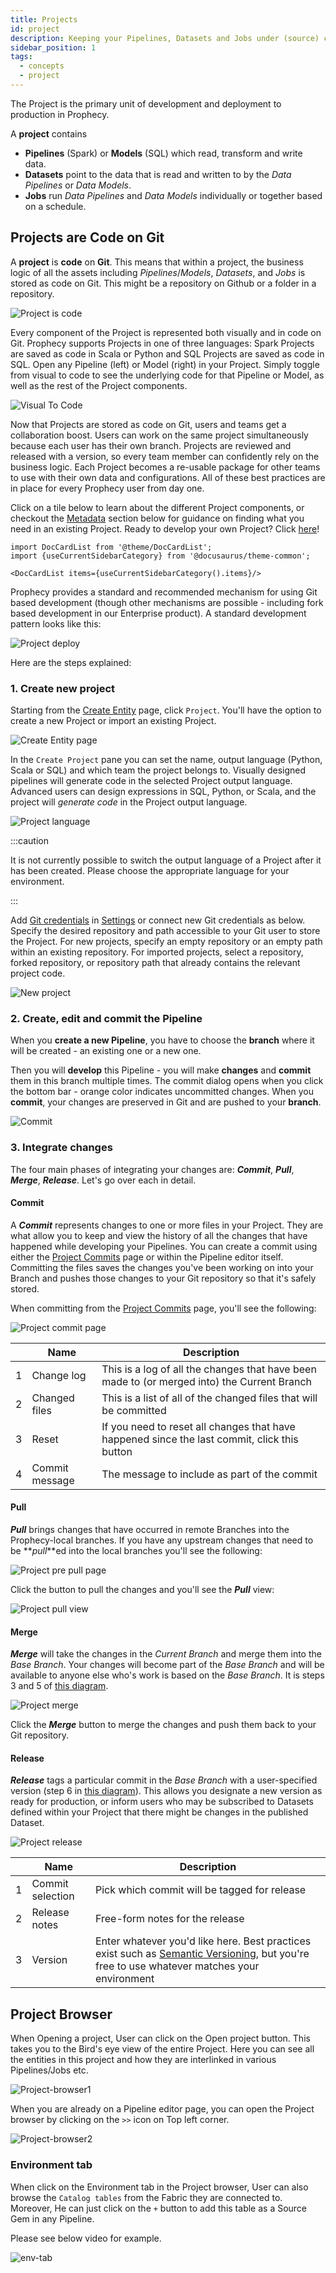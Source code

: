 ```yaml
---
title: Projects
id: project
description: Keeping your Pipelines, Datasets and Jobs under (source) control
sidebar_position: 1
tags:
  - concepts
  - project
---
```


The Project is the primary unit of development and deployment to production in Prophecy.

A **project** contains

- **Pipelines** (Spark) or **Models** (SQL) which read, transform and write data.
- **Datasets** point to the data that is read and written to by the _Data Pipelines_ or _Data Models_.
- **Jobs** run _Data Pipelines_ and _Data Models_ individually or together based on a schedule.

## Projects are Code on Git

A **project** is **code** on **Git**. This means that within a project, the business logic of all the assets including _Pipelines_/_Models_, _Datasets_, and _Jobs_ is stored as code on Git. This might be a repository on Github or a folder in a repository.

![Project is code](../img/project_is_code.png)

Every component of the Project is represented both visually and in code on Git. Prophecy supports Projects in one of three languages: Spark Projects are saved as code in Scala or Python and SQL Projects are saved as code in SQL. Open any Pipeline (left) or Model (right) in your Project. Simply toggle from visual to code to see the underlying code for that Pipeline or Model, as well as the rest of the Project components.

![Visual To Code](img/code-to-visual.png)

Now that Projects are stored as code on Git, users and teams get a collaboration boost. Users can work on the same project simultaneously because each user has their own branch. Projects are reviewed and released with a version, so every team member can confidently rely on the business logic. Each Project becomes a re-usable package for other teams to use with their own data and configurations. All of these best practices are in place for every Prophecy user from day one.

Click on a tile below to learn about the different Project components, or checkout the [Metadata](/docs/concepts/project/project.md#project-metadata) section below for guidance on finding what you need in an existing Project. Ready to develop your own Project? Click [here](/docs/concepts/project/project.md#1-create-new-project)!

```mdx-code-block
import DocCardList from '@theme/DocCardList';
import {useCurrentSidebarCategory} from '@docusaurus/theme-common';

<DocCardList items={useCurrentSidebarCategory().items}/>
```

Prophecy provides a standard and recommended mechanism for using Git based development
(though other mechanisms are possible - including fork based development in our Enterprise product). A standard development pattern looks like this:

![Project deploy](../img/project_deploy.png)

Here are the steps explained:

### 1. Create new project

Starting from the [Create Entity](https://app.prophecy.io/metadata/create) page, click `Project`. You'll have the option to create a new Project or import an existing Project.

![Create Entity page](./img/project-create-import.png)

In the `Create Project` pane you can set the name, output language (Python, Scala or SQL) and which team the project belongs to. Visually designed pipelines will generate code in the selected Project output language. Advanced users can design expressions in SQL, Python, or Scala, and the project will _generate code_ in the Project output language.

![Project language](../img/project_language.png)

:::caution

It is not currently possible to switch the output language of a Project after it has been created. Please choose the appropriate language for your environment.

:::

Add [Git credentials](./../../metadata/Git) in [Settings](https://app.prophecy.io/metadata/settings) or connect new Git credentials as below. Specify the desired repository and path accessible to your Git user to store the Project. For new projects, specify an empty repository or an empty path within an existing repository. For imported projects, select a repository, forked repository, or repository path that already contains the relevant project code.

![New project](../img/new_project_git_credentials.png)

### 2. Create, edit and commit the Pipeline

When you **create a new Pipeline**, you have to choose the **branch** where it will be created - an existing one or a new one.

Then you will **develop** this Pipeline - you will make **changes** and **commit** them in this branch multiple times.
The commit dialog opens when you click the bottom bar - orange color indicates uncommitted changes. When you **commit**, your changes are preserved in Git and are pushed to your **branch**.

![Commit](../img/commit.png)

### 3. Integrate changes

The four main phases of integrating your changes are: **_Commit_**, **_Pull_**, **_Merge_**, **_Release_**. Let's go over each in detail.

#### Commit

A **_Commit_** represents changes to one or more files in your Project. They are what allow you to keep and view the history of all the changes that have happened while developing your Pipelines. You can create a commit using either the [Project Commits](#project-commits) page or within the Pipeline editor itself. Committing the files saves the changes you've been working on into your Branch and pushes those changes to your Git repository so that it's safely stored.

When committing from the [Project Commits](#project-commits) page, you'll see the following:

![Project commit page](../img/project_do_commit.png)

|     | Name           | Description                                                                                  |
| :-: | -------------- | -------------------------------------------------------------------------------------------- |
|  1  | Change log     | This is a log of all the changes that have been made to (or merged into) the Current Branch  |
|  2  | Changed files  | This is a list of all of the changed files that will be committed                            |
|  3  | Reset          | If you need to reset all changes that have happened since the last commit, click this button |
|  4  | Commit message | The message to include as part of the commit                                                 |

#### Pull

**_Pull_** brings changes that have occurred in remote Branches into the Prophecy-local branches. If you have any upstream changes that need to be **_pull_**ed into the local branches you'll see the following:

![Project pre pull page](../img/project_pull.png)

Click the button to pull the changes and you'll see the **_Pull_** view:

![Project pull view](../img/project_pull_view.png)

#### Merge

**_Merge_** will take the changes in the _Current Branch_ and merge them into the _Base Branch_. Your changes will become part of the _Base Branch_ and will be available to anyone else who's work is based on the _Base Branch_. It is steps 3 and 5 of [this diagram](#development-and-deployment).

![Project merge](../img/project_merge.png)

Click the **_Merge_** button to merge the changes and push them back to your Git repository.

#### Release

**_Release_** tags a particular commit in the _Base Branch_ with a user-specified version (step 6 in [this diagram](#development-and-deployment)). This allows you designate a new version as ready for production, or inform users who may be subscribed to Datasets defined within your Project that there might be changes in the published Dataset.

![Project release](../img/project_release.png)

|     | Name             | Description                                                                                                                                                       |
| :-: | ---------------- | ----------------------------------------------------------------------------------------------------------------------------------------------------------------- |
|  1  | Commit selection | Pick which commit will be tagged for release                                                                                                                      |
|  2  | Release notes    | Free-form notes for the release                                                                                                                                   |
|  3  | Version          | Enter whatever you'd like here. Best practices exist such as [Semantic Versioning](https://semver.org/), but you're free to use whatever matches your environment |

## Project Browser

When Opening a project, User can click on the Open project button. This takes you to the Bird's eye view of the entire Project.
Here you can see all the entities in this project and how they are interlinked in various Pipelines/Jobs etc.

![Project-browser1](img/project-browser1.gif)

When you are already on a Pipeline editor page, you can open the Project browser by clicking on the `>>` icon on Top left corner.

![Project-browser2](img/Project-browser2.gif)

### Environment tab

When click on the Environment tab in the Project browser, User can also browse the `Catalog tables` from the Fabric they are connected to.
Moreover, He can just click on the `+` button to add this table as a Source Gem in any Pipeline.

Please see below video for example.

![env-tab](img/env-tab2.gif)
